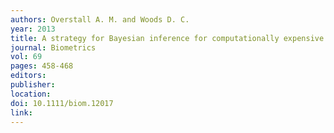 ```yaml
---
authors: Overstall A. M. and Woods D. C. 
year: 2013 
title: A strategy for Bayesian inference for computationally expensive models with application to the estimation of stem cell properties 
journal: Biometrics 
vol: 69 
pages: 458-468 
editors: 
publisher: 
location: 
doi: 10.1111/biom.12017 
link: 
---
```

 
